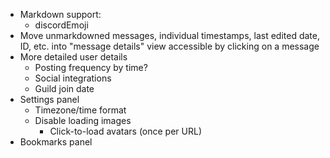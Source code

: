 - Markdown support:
  - discordEmoji
- Move unmarkdowned messages, individual timestamps, last edited date, ID, etc. into "message details" view accessible by clicking on a message
- More detailed user details
  - Posting frequency by time?
  - Social integrations
  - Guild join date
- Settings panel
  - Timezone/time format
  - Disable loading images
    - Click-to-load avatars (once per URL)
- Bookmarks panel